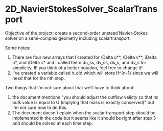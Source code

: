 # 2D_NavierStokesSolver_ScalarTransport

Objective of the project: create a second-order unstead Navier-Stokes solver on a semi-complex geometry including scalartransport.


Some notes:
1. There are four new arrays that I created for \Delta u**, \Delta v**, \Delta u*, and \Delta v* and I called them du_ss, dv_ss, du_s, and dv_s for simplicity. IF you think of a better notation, feel free to change it!
2. I've created a variable called h_old which will store H^{n-1} since we will need that for the nth step.


Two things that I'm not sure about that we'll have to think about:
1. the document mentions "you should adjust the outflow velicty so that its bulk value is equal to U (implying that mass is exactly conserved)" but I'm not sure how to do this. 
2. The document doesn't eplain when the scalar transport step should be implemented in the code but it seems like it should be right after step 3 and should be solved at each time step.